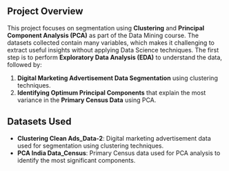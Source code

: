## Project Overview

This project focuses on segmentation using **Clustering** and **Principal Component Analysis (PCA)** as part of the Data Mining course. The datasets collected contain many variables, which makes it challenging to extract useful insights without applying Data Science techniques. The first step is to perform **Exploratory Data Analysis (EDA)** to understand the data, followed by:

1. **Digital Marketing Advertisement Data Segmentation** using clustering techniques.
2. **Identifying Optimum Principal Components** that explain the most variance in the **Primary Census Data** using PCA.

## Datasets Used

- **Clustering Clean Ads_Data-2**: Digital marketing advertisement data used for segmentation using clustering techniques.
- **PCA India Data_Census**: Primary Census data used for PCA analysis to identify the most significant components.

